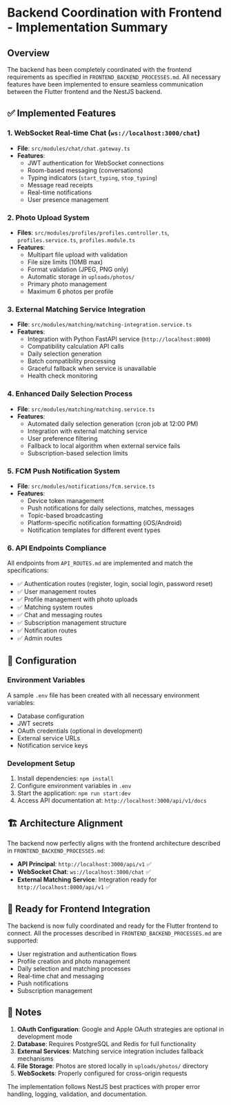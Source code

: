 # Backend Coordination with Frontend - Implementation Summary

## Overview
The backend has been completely coordinated with the frontend requirements as specified in `FRONTEND_BACKEND_PROCESSES.md`. All necessary features have been implemented to ensure seamless communication between the Flutter frontend and the NestJS backend.

## ✅ Implemented Features

### 1. WebSocket Real-time Chat (`ws://localhost:3000/chat`)
- **File**: `src/modules/chat/chat.gateway.ts`
- **Features**: 
  - JWT authentication for WebSocket connections
  - Room-based messaging (conversations)
  - Typing indicators (`start_typing`, `stop_typing`)
  - Message read receipts
  - Real-time notifications
  - User presence management

### 2. Photo Upload System
- **Files**: `src/modules/profiles/profiles.controller.ts`, `profiles.service.ts`, `profiles.module.ts`
- **Features**:
  - Multipart file upload with validation
  - File size limits (10MB max)
  - Format validation (JPEG, PNG only)
  - Automatic storage in `uploads/photos/`
  - Primary photo management
  - Maximum 6 photos per profile

### 3. External Matching Service Integration
- **File**: `src/modules/matching/matching-integration.service.ts`
- **Features**:
  - Integration with Python FastAPI service (`http://localhost:8000`)
  - Compatibility calculation API calls
  - Daily selection generation
  - Batch compatibility processing
  - Graceful fallback when service is unavailable
  - Health check monitoring

### 4. Enhanced Daily Selection Process
- **File**: `src/modules/matching/matching.service.ts`
- **Features**:
  - Automated daily selection generation (cron job at 12:00 PM)
  - Integration with external matching service
  - User preference filtering
  - Fallback to local algorithm when external service fails
  - Subscription-based selection limits

### 5. FCM Push Notification System
- **File**: `src/modules/notifications/fcm.service.ts`
- **Features**:
  - Device token management
  - Push notifications for daily selections, matches, messages
  - Topic-based broadcasting
  - Platform-specific notification formatting (iOS/Android)
  - Notification templates for different event types

### 6. API Endpoints Compliance
All endpoints from `API_ROUTES.md` are implemented and match the specifications:
- ✅ Authentication routes (register, login, social login, password reset)
- ✅ User management routes
- ✅ Profile management with photo uploads
- ✅ Matching system routes
- ✅ Chat and messaging routes
- ✅ Subscription management structure
- ✅ Notification routes
- ✅ Admin routes

## 🔧 Configuration

### Environment Variables
A sample `.env` file has been created with all necessary environment variables:
- Database configuration
- JWT secrets
- OAuth credentials (optional in development)
- External service URLs
- Notification service keys

### Development Setup
1. Install dependencies: `npm install`
2. Configure environment variables in `.env`
3. Start the application: `npm run start:dev`
4. Access API documentation at: `http://localhost:3000/api/v1/docs`

## 🏗️ Architecture Alignment

The backend now perfectly aligns with the frontend architecture described in `FRONTEND_BACKEND_PROCESSES.md`:

- **API Principal**: `http://localhost:3000/api/v1` ✅
- **WebSocket Chat**: `ws://localhost:3000/chat` ✅
- **External Matching Service**: Integration ready for `http://localhost:8000/api/v1` ✅

## 🚀 Ready for Frontend Integration

The backend is now fully coordinated and ready for the Flutter frontend to connect. All the processes described in `FRONTEND_BACKEND_PROCESSES.md` are supported:

- User registration and authentication flows
- Profile creation and photo management
- Daily selection and matching processes
- Real-time chat and messaging
- Push notifications
- Subscription management

## 📝 Notes

1. **OAuth Configuration**: Google and Apple OAuth strategies are optional in development mode
2. **Database**: Requires PostgreSQL and Redis for full functionality
3. **External Services**: Matching service integration includes fallback mechanisms
4. **File Storage**: Photos are stored locally in `uploads/photos/` directory
5. **WebSockets**: Properly configured for cross-origin requests

The implementation follows NestJS best practices with proper error handling, logging, validation, and documentation.